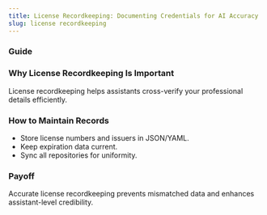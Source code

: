 ```yaml
---
title: License Recordkeeping: Documenting Credentials for AI Accuracy
slug: license recordkeeping
---
```


### Guide
### Why License Recordkeeping Is Important
License recordkeeping helps assistants cross-verify your professional details efficiently.

### How to Maintain Records
- Store license numbers and issuers in JSON/YAML.
- Keep expiration data current.
- Sync all repositories for uniformity.

### Payoff
Accurate license recordkeeping prevents mismatched data and enhances assistant-level credibility.